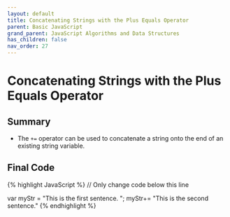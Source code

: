 ```yaml
---
layout: default
title: Concatenating Strings with the Plus Equals Operator
parent: Basic JavaScript
grand_parent: JavaScript Algorithms and Data Structures
has_children: false
nav_order: 27
---
```

# Concatenating Strings with the Plus Equals Operator
## Summary
- The `+=` operator can be used to concatenate a string onto the end of an existing string variable.

## Final Code

{% highlight JavaScript %}
// Only change code below this line

var myStr = "This is the first sentence. ";
myStr+= "This is the second sentence."
{% endhighlight %}